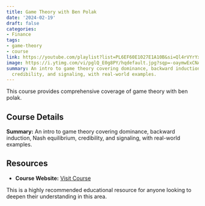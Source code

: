 ```yaml
---
title: Game Theory with Ben Polak
date: '2024-02-19'
draft: false
categories:
- Finance
tags:
- game-theory
- course
link: https://youtube.com/playlist?list=PL6EF60E1027E1A10B&si=Ql4rVYrYxtXQhOcg
image: https://i.ytimg.com/vi/pglQ_E0g8PY/hqdefault.jpg?sqp=-oaymwExCNACELwBSFryq4qpAyMIARUAAIhCGAHwAQH4Af4EgALoAooCDAgAEAEYciBOKDUwDw==&rs=AOn4CLAn38cgbzAogtbDhXE2CkVZY7yl-w
summary: An intro to game theory covering dominance, backward induction, Nash equilibrium,
  credibility, and signaling, with real-world examples.
---
```


This course provides comprehensive coverage of game theory with ben polak.

## Course Details

**Summary:** An intro to game theory covering dominance, backward induction, Nash equilibrium, credibility, and signaling, with real-world examples.

## Resources

- **Course Website:** [Visit Course](https://youtube.com/playlist?list=PL6EF60E1027E1A10B&si=Ql4rVYrYxtXQhOcg)

This is a highly recommended educational resource for anyone looking to deepen their understanding in this area.